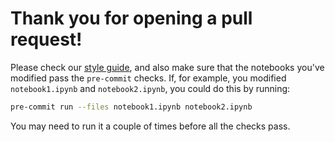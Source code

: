 # Thank you for opening a pull request!

Please check our [style guide](https://docs.pymc.io/en/latest/contributing/jupyter_style.html), and also make sure that the notebooks you've modified pass the `pre-commit` checks. If, for example, you modified `notebook1.ipynb` and `notebook2.ipynb`, you could do this by running:

```bash
pre-commit run --files notebook1.ipynb notebook2.ipynb
```

You may need to run it a couple of times before all the checks pass.
